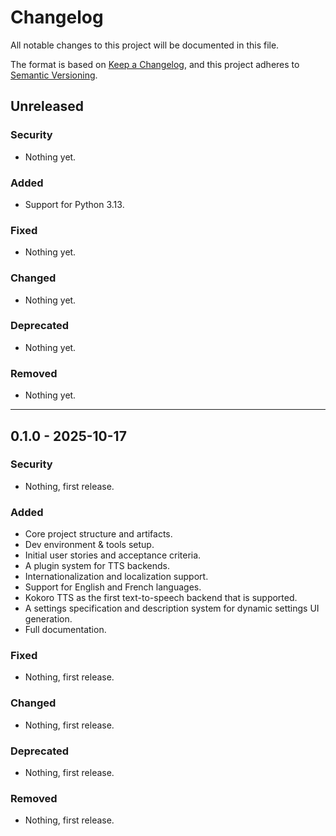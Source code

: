 <!-- markdownlint-disable MD024 -->

<!--
    SPDX-FileCopyrightText: 2025-present Krys Lawrence <aquarion.5.krystopher@spamgourmet.org>
    SPDX-License-Identifier: CC-BY-SA-4.0
-->

<!--
    aquarion-libtts documentation © 2025-present by Krys Lawrence is licensed under
    Creative Commons Attribution-ShareAlike 4.0 International. To view a copy of this
    license, visit <https://creativecommons.org/licenses/by-sa/4.0/>
-->

# Changelog

All notable changes to this project will be documented in this file.

The format is based on [Keep a Changelog](https://keepachangelog.com/en/1.1.0/),
and this project adheres to [Semantic Versioning](https://semver.org/spec/v2.0.0.html).

## Unreleased

### Security

- Nothing yet.

### Added

- Support for Python 3.13.

### Fixed

- Nothing yet.

### Changed

- Nothing yet.

### Deprecated

- Nothing yet.

### Removed

- Nothing yet.

----

## 0.1.0 - 2025-10-17

### Security

- Nothing, first release.

### Added

- Core project structure and artifacts.
- Dev environment & tools setup.
- Initial user stories and acceptance criteria.
- A plugin system for TTS backends.
- Internationalization and localization support.
- Support for English and French languages.
- Kokoro TTS as the first text-to-speech backend that is supported.
- A settings specification and description system for dynamic settings UI generation.
- Full documentation.

### Fixed

- Nothing, first release.

### Changed

- Nothing, first release.

### Deprecated

- Nothing, first release.

### Removed

- Nothing, first release.
